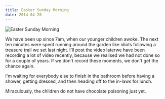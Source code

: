```yaml
---
title: Easter Sunday Morning
date: 2014-04-20
---
```


![Easter Sunday Morning](https://source.unsplash.com/4v9Kk01mEbY/1600x900)

We have been up since 7am, when our younger children awoke. The next ten minutes were spent running around the garden like idiots following a treasure trail we set last night. I'll post the video laterwe have been recording a lot of video recently, because we realised we had not done so for a couple of years. If we don't record these moments, we don't get the chance again.

I'm waiting for everybody else to finish in the bathroom before having a shower, getting dressed, and then heading off to the in-laws for lunch.

Miraculously, the children do not have chocolate poisoning just yet.